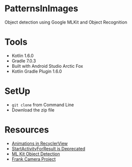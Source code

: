 # PatternsInImages
Object detection using Google MLKit and Object Recognition

# Tools
- Kotlin 1.6.0
- Gradle 7.0.3
- Built with Android Studio Arctic Fox
- Kotlin Gradle Plugin 1.6.0


# SetUp
* `git clone` from Command Line
* Download the zip file

# Resources

- [Animations in RecyclerView](https://levelup.gitconnected.com/android-recyclerview-animations-in-kotlin-1e323ffd39be)
- [StartActivityForResult is Deprecated](https://www.mongodb.com/developer/article/realm-startactivityforresult-registerForActivityResult-deprecated-android-kotlin/)
- [ML Kit Object Detection](https://developers.google.com/ml-kit/vision/object-detection/android)
- [Frank Camera Project](https://github.com/fgreco55/FrankCamera)